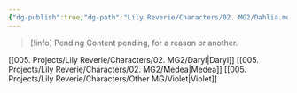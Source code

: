 ```yaml
---
{"dg-publish":true,"dg-path":"Lily Reverie/Characters/02. MG2/Dahlia.md","permalink":"/lily-reverie/characters/02-mg-2/dahlia/","created":"2024-01-20T03:12:51.328-03:00","updated":"2024-01-20T04:52:17.890-03:00"}
---
```



>[!info] Pending
>Content pending, for a reason or another.

[[005. Projects/Lily Reverie/Characters/02. MG2/Daryl\|Daryl]]
[[005. Projects/Lily Reverie/Characters/02. MG2/Medea\|Medea]]
[[005. Projects/Lily Reverie/Characters/Other MG/Violet\|Violet]]